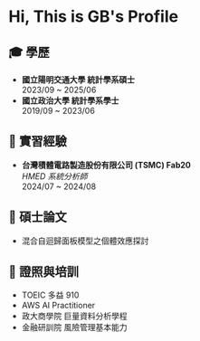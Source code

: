 # Hi, This is GB's Profile

## 🎓 學歷
- **國立陽明交通大學 統計學系碩士**  
  2023/09 ~ 2025/06  
- **國立政治大學 統計學系學士**  
  2019/09 ~ 2023/06  

## 💼 實習經驗
- **台灣積體電路製造股份有限公司 (TSMC) Fab20**  
  *HMED 系統分析師*  
  2024/07 ~ 2024/08  

## 📖 碩士論文
- 混合自迴歸面板模型之個體效應探討  

## 📜 證照與培訓
- TOEIC 多益 910  
- AWS AI Practitioner  
- 政大商學院 巨量資料分析學程  
- 金融研訓院 風險管理基本能力  
